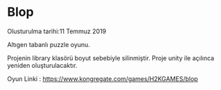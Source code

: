 # Blop
 Olusturulma tarihi:11 ‎Temmuz‎ 2019
 
 Altıgen tabanlı puzzle oyunu.
 
 Projenin library klasörü boyut sebebiyle silinmiştir. Proje unity ile açılınca yeniden oluşturulacaktır.
 
 Oyun Linki : https://www.kongregate.com/games/H2KGAMES/blop
